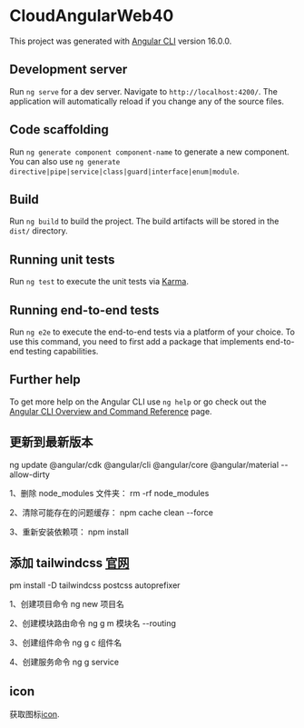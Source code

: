 # CloudAngularWeb40

This project was generated with [Angular CLI](https://github.com/angular/angular-cli) version 16.0.0.

## Development server

Run `ng serve` for a dev server. Navigate to `http://localhost:4200/`. The application will automatically reload if you change any of the source files.

## Code scaffolding

Run `ng generate component component-name` to generate a new component. You can also use `ng generate directive|pipe|service|class|guard|interface|enum|module`.

## Build

Run `ng build` to build the project. The build artifacts will be stored in the `dist/` directory.

## Running unit tests

Run `ng test` to execute the unit tests via [Karma](https://karma-runner.github.io).

## Running end-to-end tests

Run `ng e2e` to execute the end-to-end tests via a platform of your choice. To use this command, you need to first add a package that implements end-to-end testing capabilities.

## Further help

To get more help on the Angular CLI use `ng help` or go check out the [Angular CLI Overview and Command Reference](https://angular.io/cli) page.

## 更新到最新版本
ng update @angular/cdk @angular/cli @angular/core @angular/material --allow-dirty

1、删除 node_modules 文件夹： rm -rf node_modules

2、清除可能存在的问题缓存： npm cache clean --force

3、重新安装依赖项： npm install


## 添加 tailwindcss  [官网](https://tailwindcss.com/docs/guides/angular)
pm install -D tailwindcss postcss autoprefixer

1、创建项目命令 ng new 项目名

2、创建模块路由命令 ng g m 模块名 --routing

3、创建组件命令 ng g c 组件名

4、创建服务命令 ng g service

## icon
获取图标[icon](https://fonts.google.com/icons?hl=zh-cn).

